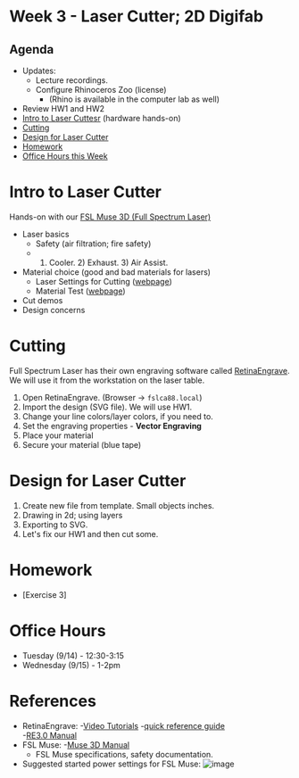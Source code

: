 # Week 3 - Laser Cutter; 2D Digifab
## Agenda
- Updates: 
  - Lecture recordings.
  - Configure Rhinoceros Zoo (license)
    - (Rhino is available in the computer lab as well)
- Review HW1 and HW2
- [Intro to Laser Cuttesr](#intro-to-laser-cutter) (hardware hands-on)
- [Cutting](#cutting)
- [Design for Laser Cutter](#design-for-laser-cutter)
- [Homework](#homework)
- [Office Hours this Week](#office-hours)

# Intro to Laser Cutter

Hands-on with our [FSL Muse 3D (Full Spectrum Laser)](https://fslaser.com/fsl-muse-3d-autofocus-desktop-co2-laser-cutter-bundle/)
- Laser basics
  - Safety (air filtration; fire safety)
  - 1) Cooler. 2) Exhaust. 3) Air Assist.
- Material choice (good and bad materials for lasers)
  - Laser Settings for Cutting ([webpage](http://blog.fslaser.com/experts/muse-workflow-laser-settings-for-cutting))
  - Material Test ([webpage](http://laser101.fslaser.com/materialtest))
- Cut demos
- Design concerns

# Cutting
Full Spectrum Laser has their own engraving software called [RetinaEngrave](https://fslaser.com/re3/).  We will use it from the workstation on the laser table.

1. Open RetinaEngrave. (Browser -> `fslca88.local`)
2. Import the design (SVG file). We will use HW1.
3. Change your line colors/layer colors, if you need to. 
4. Set the engraving properties - __Vector Engraving__
5. Place your material
6. Secure your material (blue tape)

# Design for Laser Cutter
1. Create new file from template. Small objects inches.
2. Drawing in 2d; using layers
3. Exporting to SVG.
4. Let's fix our HW1 and then cut some.

# Homework
- [Exercise 3]

# Office Hours
- Tuesday (9/14) - 12:30-3:15
- Wednesday (9/15) - 1-2pm

# References
- RetinaEngrave:
  -[Video Tutorials](https://www.youtube.com/playlist?list=PL_1I1UNQ4oGa0w55C772Y1mC6F4f3ZcG6)
  -[quick reference guide](https://info.fslaser.com/hubfs/Public_Documents/RetinaEngrave%20v3.0%20RefGuide.pdf)  
  -[RE3.0 Manual](https://info.fslaser.com/hubfs/Public_Documents/RetinaEngrave%20v3.0%20Manual.pdf)
- FSL Muse:
  -[Muse 3D Manual](https://f.hubspotusercontent00.net/hubfs/2882208/MUSE_MANUAL.pdf)
  - FSL Muse specifications, safety documentation.
- Suggested started power settings for FSL Muse:
 ![image](https://user-images.githubusercontent.com/1598545/132598192-898d58a6-ba56-40fc-8e95-18374daada8a.png)
